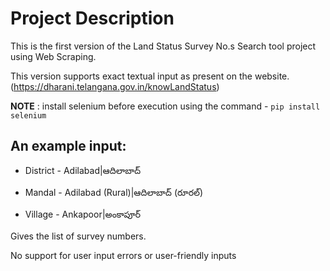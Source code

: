 # Project Description
This is the first version of the Land Status Survey No.s Search tool project using Web Scraping.

This version supports exact textual input as present on the website. (https://dharani.telangana.gov.in/knowLandStatus)

**NOTE** : install selenium before execution using the command - `pip install selenium`

## An example input:
- District - Adilabad|ఆదిలాబాద్

- Mandal - Adilabad (Rural)|ఆదిలాబాద్ (రూరల్)

- Village - Ankapoor|అంకాపూర్

Gives the list of survey numbers.

No support for user input errors or user-friendly inputs
